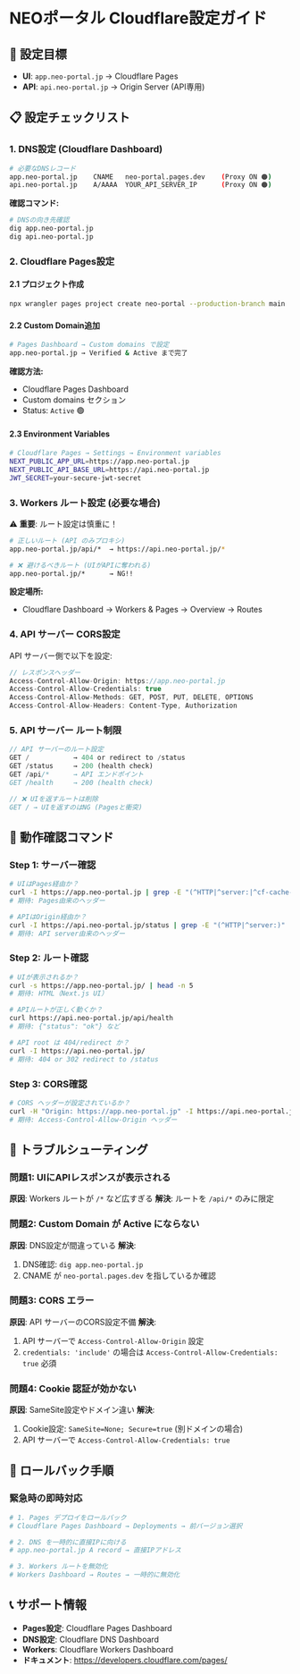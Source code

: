 # NEOポータル Cloudflare設定ガイド

## 🎯 **設定目標**
- **UI**: `app.neo-portal.jp` → Cloudflare Pages
- **API**: `api.neo-portal.jp` → Origin Server (API専用)

## 📋 **設定チェックリスト**

### 1. **DNS設定** (Cloudflare Dashboard)

```bash
# 必要なDNSレコード
app.neo-portal.jp    CNAME   neo-portal.pages.dev    (Proxy ON 🟠)
api.neo-portal.jp    A/AAAA  YOUR_API_SERVER_IP      (Proxy ON 🟠)
```

**確認コマンド:**
```bash
# DNSの向き先確認
dig app.neo-portal.jp
dig api.neo-portal.jp
```

### 2. **Cloudflare Pages設定**

#### **2.1 プロジェクト作成**
```bash
npx wrangler pages project create neo-portal --production-branch main
```

#### **2.2 Custom Domain追加**
```bash
# Pages Dashboard → Custom domains で設定
app.neo-portal.jp → Verified & Active まで完了
```

**確認方法:**
- Cloudflare Pages Dashboard
- Custom domains セクション
- Status: `Active` 🟢

#### **2.3 Environment Variables**
```bash
# Cloudflare Pages → Settings → Environment variables
NEXT_PUBLIC_APP_URL=https://app.neo-portal.jp
NEXT_PUBLIC_API_BASE_URL=https://api.neo-portal.jp
JWT_SECRET=your-secure-jwt-secret
```

### 3. **Workers ルート設定** (必要な場合)

⚠️ **重要**: ルート設定は慎重に！

```bash
# 正しいルート (API のみプロキシ)
app.neo-portal.jp/api/*  → https://api.neo-portal.jp/*

# ❌ 避けるべきルート (UIがAPIに奪われる)
app.neo-portal.jp/*      → NG!!
```

**設定場所:**
- Cloudflare Dashboard → Workers & Pages → Overview → Routes

### 4. **API サーバー CORS設定**

API サーバー側で以下を設定:

```javascript
// レスポンスヘッダー
Access-Control-Allow-Origin: https://app.neo-portal.jp
Access-Control-Allow-Credentials: true
Access-Control-Allow-Methods: GET, POST, PUT, DELETE, OPTIONS
Access-Control-Allow-Headers: Content-Type, Authorization
```

### 5. **API サーバー ルート制限**

```javascript
// API サーバーのルート設定
GET /           → 404 or redirect to /status
GET /status     → 200 (health check)
GET /api/*      → API エンドポイント
GET /health     → 200 (health check)

// ❌ UIを返すルートは削除
GET / → UIを返すのはNG (Pagesと衝突)
```

## 🧪 **動作確認コマンド**

### **Step 1: サーバー確認**
```bash
# UIはPages経由か？
curl -I https://app.neo-portal.jp | grep -E "(^HTTP|^server:|^cf-cache-status:)"
# 期待: Pages由来のヘッダー

# APIはOrigin経由か？
curl -I https://api.neo-portal.jp/status | grep -E "(^HTTP|^server:)"
# 期待: API server由来のヘッダー
```

### **Step 2: ルート確認**
```bash
# UIが表示されるか？
curl -s https://app.neo-portal.jp/ | head -n 5
# 期待: HTML（Next.js UI）

# APIルートが正しく動くか？
curl https://api.neo-portal.jp/api/health
# 期待: {"status": "ok"} など

# API root は 404/redirect か？
curl -I https://api.neo-portal.jp/
# 期待: 404 or 302 redirect to /status
```

### **Step 3: CORS確認**
```bash
# CORS ヘッダーが設定されているか？
curl -H "Origin: https://app.neo-portal.jp" -I https://api.neo-portal.jp/api/health
# 期待: Access-Control-Allow-Origin ヘッダー
```

## 🚨 **トラブルシューティング**

### **問題1: UIにAPIレスポンスが表示される**
**原因**: Workers ルートが `/*` など広すぎる
**解決**: ルートを `/api/*` のみに限定

### **問題2: Custom Domain が Active にならない**
**原因**: DNS設定が間違っている
**解決**: 
1. DNS確認: `dig app.neo-portal.jp`
2. CNAME が `neo-portal.pages.dev` を指しているか確認

### **問題3: CORS エラー**
**原因**: API サーバーのCORS設定不備
**解決**:
1. API サーバーで `Access-Control-Allow-Origin` 設定
2. `credentials: 'include'` の場合は `Access-Control-Allow-Credentials: true` 必須

### **問題4: Cookie 認証が効かない**
**原因**: SameSite設定やドメイン違い
**解決**:
1. Cookie設定: `SameSite=None; Secure=true` (別ドメインの場合)
2. API サーバーで `Access-Control-Allow-Credentials: true`

## 🔄 **ロールバック手順**

### **緊急時の即時対応**
```bash
# 1. Pages デプロイをロールバック
# Cloudflare Pages Dashboard → Deployments → 前バージョン選択

# 2. DNS を一時的に直接IPに向ける
# app.neo-portal.jp A record → 直接IPアドレス

# 3. Workers ルートを無効化
# Workers Dashboard → Routes → 一時的に無効化
```

## 📞 **サポート情報**

- **Pages設定**: Cloudflare Pages Dashboard
- **DNS設定**: Cloudflare DNS Dashboard  
- **Workers**: Cloudflare Workers Dashboard
- **ドキュメント**: https://developers.cloudflare.com/pages/